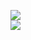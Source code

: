 [![](https://img.shields.io/badge/Made%20With-Github%20Spray-lightgrey.svg?style=for-the-badge&logo=github)](https://github.com/Annihil/github-spray#10154)  
[![](https://i.imgur.com/2DrTn0Z.gif)](https://github.com/Annihil/github-spray)